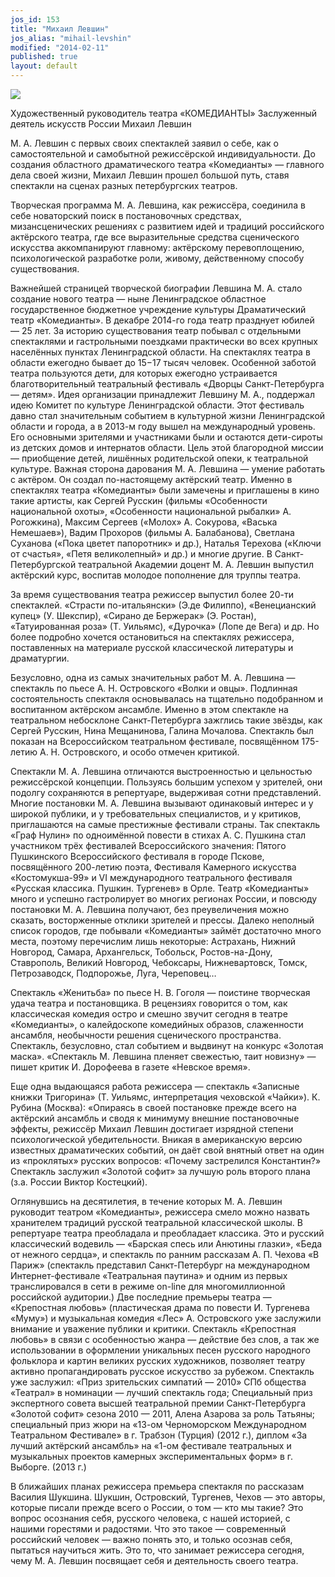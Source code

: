 ```yaml
---
jos_id: 153
title: "Михаил Левшин"
jos_alias: "mihail-levshin"
modified: "2014-02-11"
published: true
layout: default
---
```


![](http://komedianty.com/images/stories/random/foto%20ybilei%2020%20let.jpg)



Художественный руководитель театра «КОМЕДИАНТЫ»
Заслуженный деятель искусств России
Михаил Левшин

М. А. Левшин с первых своих спектаклей заявил о себе, как о самостоятельной и самобытной режиссёрской индивидуальности. До создания областного драматического театра «Комедианты» — главного дела своей жизни, Михаил Левшин прошел большой путь, ставя спектакли на сценах разных петербургских театров.

Творческая программа М. А. Левшина, как режиссёра, соединила в себе новаторский поиск в постановочных средствах, мизансценических решениях с развитием идей и традиций российского актёрского театра, где все выразительные средства сценического искусства аккомпанируют главному: актёрскому перевоплощению, психологической разработке роли, живому, действенному способу существования.

Важнейшей страницей творческой биографии Левшина М. А. стало создание нового театра — ныне Ленинградское областное государственное бюджетное учреждение культуры Драматический театр «Комедианты». В декабре 2014-го года театр празднует юбилей — 25 лет. За историю существования театр побывал с отдельными спектаклями и гастрольными поездками практически во всех крупных населённых пунктах Ленинградской области. На спектаклях театра в области ежегодно бывает до 15−17 тысяч человек. Особенной заботой театра пользуются дети, для которых ежегодно устраивается благотворительный театральный фестиваль «Дворцы Санкт-Петербурга — детям». Идея организации принадлежит Левшину М. А., поддержал идею Комитет по культуре Ленинградской области. Этот фестиваль давно стал значительным событием в культурной жизни Ленинградской области и города, а в 2013-м году вышел на международный уровень. Его основными зрителями и участниками были и остаются дети-сироты из детских домов и интернатов области. Цель этой благородной миссии — приобщение детей, лишённых родительской опеки, к театральной культуре.
Важная сторона дарования М. А. Левшина — умение работать с актёром. Он создал по-настоящему актёрский театр. Именно в спектаклях театра «Комедианты» были замечены и приглашены в кино такие артисты, как Сергей Русскин (фильмы «Особенности национальной охоты», «Особенности национальной рыбалки» А. Рогожкина), Максим Сергеев («Молох» А. Сокурова, «Васька Немешаев»), Вадим Прохоров (фильмы А. Балабанова), Светлана Суханова («Пока цветет папоротник» и др.), Наталья Терехова («Ключи от счастья», «Петя великолепный» и др.) и многие другие.
В Санкт-Петербургской театральной Академии доцент М. А. Левшин выпустил актёрский курс, воспитав молодое пополнение для труппы театра.

За время существования театра режиссер выпустил более 20-ти спектаклей. «Страсти по-итальянски» (Э.де Филиппо), «Венецианский купец» (У. Шекспир), «Сирано де Бержерак» (Э. Ростан), «Татуированная роза» (Т. Уильямс), «Дурочка» (Лопе де Вега) и др. Но более подробно хочется остановиться на спектаклях режиссера, поставленных на материале русской классической литературы и драматургии.

Безусловно, одна из самых значительных работ М. А. Левшина — спектакль по пьесе А. Н. Островского «Волки и овцы». Подлинная состоятельность спектакля основывалась на тщательно подобранном и воспитанном актёрском ансамбле. Именно в этом спектакле на театральном небосклоне Санкт-Петербурга зажглись такие звёзды, как Сергей Русскин, Нина Мещанинова, Галина Мочалова. Спектакль был показан на Всероссийском театральном фестивале, посвящённом 175-летию А. Н. Островского, и особо отмечен критикой.

Спектакли М. А. Левшина отличаются выстроенностью и цельностью режиссёрской концепции. Пользуясь большим успехом у зрителей, они подолгу сохраняются в репертуаре, выдерживая сотни представлений. Многие постановки М. А. Левшина вызывают одинаковый интерес и у широкой публики, и у требовательных специалистов, и у критиков, приглашаются на самые престижные фестивали страны. Так спектакль «Граф Нулин» по одноимённой повести в стихах А. С. Пушкина стал участником трёх фестивалей Всероссийского значения: Пятого Пушкинского Всероссийского фестиваля в городе Пскове, посвящённого 200-летию поэта, Фестиваля Камерного искусства «Костомукша-99» и VI международного театрального фестиваля «Русская классика. Пушкин. Тургенев» в Орле.
Театр «Комедианты» много и успешно гастролирует во многих регионах России, и повсюду постановки М. А. Левшина получают, без преувеличения можно сказать, восторженные отклики зрителей и прессы. Далеко неполный список городов, где побывали «Комедианты» займёт достаточно много места, поэтому перечислим лишь некоторые: Астрахань, Нижний Новгород, Самара, Архангельск, Тобольск, Ростов-на-Дону, Ставрополь, Великий Новгород, Чебоксары, Нижневартовск, Томск, Петрозаводск, Подпорожье, Луга, Череповец…

Спектакль «Женитьба» по пьесе Н. В. Гоголя — поистине творческая удача театра и постановщика. В рецензиях говорится о том, как классическая комедия остро и смешно звучит сегодня в театре «Комедианты», о калейдоскопе комедийных образов, слаженности ансамбля, необычности решения сценического пространства. Спектакль, безусловно, стал событием и выдвинут на конкурс «Золотая маска». «Спектакль М. Левшина пленяет свежестью, таит новизну» — пишет критик И. Дорофеева в газете «Невское время».

Еще одна выдающаяся работа режиссера — спектакль «Записные книжки Тригорина» (Т. Уильямс, интерпретация чеховской «Чайки»). К. Рубина (Москва): «Опираясь в своей постановке прежде всего на актёрский ансамбль и сводя к минимуму внешние постановочные эффекты, режиссёр Михаил Левшин достигает изрядной степени психологической убедительности. Вникая в американскую версию известных драматических событий, он даёт свой внятный ответ на один из «проклятых» русских вопросов: «Почему застрелился Константин?» Спектакль заслужил «Золотой софит» за лучшую роль второго плана (з.а. России Виктор Костецкий).

Оглянувшись на десятилетия, в течение которых М. А. Левшин руководит театром «Комедианты», режиссера смело можно назвать хранителем традиций русской театральной классической школы. В репертуаре театра преобладала и преобладает классика. Это и русский классический водевиль — «Барская спесь или Анютины глазки», «Беда от нежного сердца», и спектакль по ранним рассказам А. П. Чехова «В Париж» (спектакль представил Санкт-Петербург на международном Интернет-фестивале «Театральная паутина» и одним из первых транслировался в сети в режиме on-line для многомиллионной российской аудитории.) Две последние премьеры театра — «Крепостная любовь» (пластическая драма по повести И. Тургенева «Муму») и музыкальная комедия «Лес» А. Островского уже заслужили внимание и уважение публики и критики. Спектакль «Крепостная любовь» в связи с особенностью жанра — действие без слов, а так же использовании в оформлении уникальных песен русского народного фольклора и картин великих русских художников, позволяет театру активно пропагандировать русское искусство за рубежом. Спектакль уже заслужил: «Приз зрительских симпатий — 2010» СПб общества «Театрал» в номинации — лучший спектакль года; Специальный приз экспертного совета высшей театральной премии Санкт-Петербурга «Золотой софит» сезона 2010 — 2011, Алена Азарова за роль Татьяны; специальный приз жюри на «13-ом Черноморском Международном Театральном Фестивале» в г. Трабзон (Турция) (2012 г.), диплом «За лучший актёрский ансамбль» на «1-ом фестивале театральных и музыкальных проектов камерных экспериментальных форм» в г. Выборге. (2013 г.)

В ближайших планах режиссера премьера спектакля по рассказам Василия Шукшина. Шукшин, Островский, Тургенев, Чехов — это авторы, которые писали прежде всего о России, о том — кто мы такие? Это вопрос осознания себя, русского человека, с нашей историей, с нашими горестями и радостями. Что это такое — современный российский человек — важно понять это, и только осознав себя, пытаться научиться жить. Это то, что занимает режиссера сегодня, чему М. А. Левшин посвящает себя и деятельность своего театра.